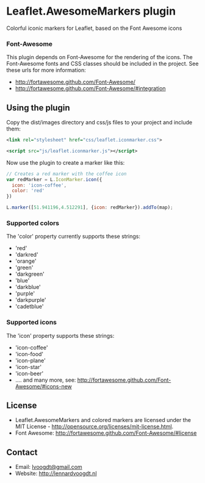 # Leaflet.AwesomeMarkers plugin
Colorful iconic markers for Leaflet, based on the Font Awesome icons

### Font-Awesome
This plugin depends on Font-Awesome for the rendering of the icons. The Font-Awesome fonts and CSS classes should be included in the project. See these urls for more information:
- http://fortawesome.github.com/Font-Awesome/
- http://fortawesome.github.com/Font-Awesome/#integration

## Using the plugin
Copy the dist/images directory and css/js files to your project and include them:
````xml
<link rel="stylesheet" href="css/leaflet.iconmarker.css">
````
````xml
<script src="js/leaflet.iconmarker.js"></script>
````

Now use the plugin to create a marker like this:
````js
// Creates a red marker with the coffee icon
var redMarker = L.IconMarker.icon({
  icon: 'icon-coffee', 
  color: 'red'
})

L.marker([51.941196,4.512291], {icon: redMarker}).addTo(map);
````

### Supported colors
The 'color' property currently supports these strings:
- 'red'
- 'darkred'
- 'orange'
- 'green'
- 'darkgreen'
- 'blue'
- 'darkblue'
- 'purple'
- 'darkpurple'
- 'cadetblue'

### Supported icons
The 'icon' property supports these strings:
- 'icon-coffee'
- 'icon-food'
- 'icon-plane'
- 'icon-star'
- 'icon-beer'
- .... and many more, see: http://fortawesome.github.com/Font-Awesome/#icons-new

## License
- Leaflet.AwesomeMarkers and colored markers are licensed under the MIT License - http://opensource.org/licenses/mit-license.html.
- Font Awesome: http://fortawesome.github.com/Font-Awesome/#license

## Contact
- Email: lvoogdt@gmail.com
- Website: http://lennardvoogdt.nl
